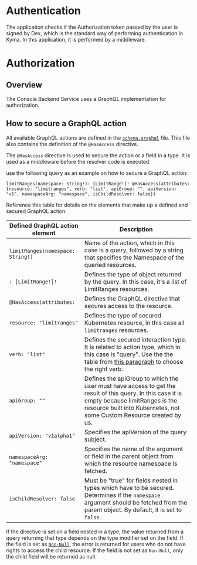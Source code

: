 # Authentication

The application checks if the Authorization token passed by the user is signed by Dex, which is the standard way of performing authentication in Kyma. In this application, it is performed by a middleware.

# Authorization

## Overview

The Console Backend Service uses a GraphQL implementation for authorization.

## How to secure a GraphQL action

All available GraphQL actions are defined in the [`schema.graphql`](../internal/gqlschema/schema.graphql) file. This file also contains the definition of the `@HasAccess` directive.

The `@HasAccess` directive is used to secure the action or a field in a type. It is used as a middleware before the resolver code is executed.

use the following query as an example on how to secure a GraphQL action:

```
limitRanges(namespace: String!): [LimitRange!]! @HasAccess(attributes: {resource: "limitranges", verb: "list", apiGroup: "", apiVersion: "v1", namespaceArg: "namespace", isChildResolver: false})
```

Reference this table for details on the elements that make up a defined and secured GraphQL action:

| Defined GraphQL action element | Description |
|----------|------|
| `limitRanges(namespace: String!)` |  Name of the action, which in this case is a query, followed by a string that specifies the Namespace of the queried resources. |
| `: [LimitRange!]!` | Defines the type of object returned by the query. In this case, it's a list of LimitRanges resources. |
| `@HasAccess(attributes:` | Defines the GraphQL directive that secures access to the resource. |
| `resource: "limitranges"` | Defines the type of secured Kubernetes resource, in this case all `limitranges` resources. |
| `verb: "list"` | Defines the secured interaction type. It is related to action type, which in this case is "query". Use the the table from [this paragraph](https://kyma-project.io/docs/components/security/#details-graph-ql) to choose the right verb. |
| `apiGroup: ""` | Defines the apiGroup to which the user must have access to get the result of this query. In this case it is empty because limitRanges is the resource built into Kubernetes, not some Custom Resource created by us. |
| `apiVersion: "v1alpha1"` | Specifies the apiVersion of the query subject. |
| `namespaceArg: "namespace"` | Specifies the name of the argument or field in the parent object from which the resource namespace is fetched. |
| `isChildResolver: false` | Must be "true" for fields nested in types which have to be secured. Determines if the `namespace` argument should be fetched from the parent object. By default, it is set to `false`. |

If the directive is set on a field nested in a type, the value returned from a query returning that type depends on the type modifier set on the field. If the field is set as [`Non-Null`](https://graphql.org/learn/schema/#lists-and-non-null), the error is returned for users who do not have rights to access the child resource. If the field is not set as `Non-Null`, only the child field will be returned as null.
